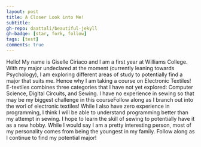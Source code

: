 ```yaml
---
layout: post
title: A Closer Look into Me!
subtitle: 
gh-repo: daattali/beautiful-jekyll
gh-badge: [star, fork, follow]
tags: [test]
comments: true
---
```



Hello! My name is Giselle Ciriaco and I am a first year at Williams College. With my major undeclared at the moment (currently leaning towards Psychology), I am exploring different areas of study to potentially find a major that suits me. Hence why I am taking a course on Electronic Textiles! E-textiles combines three categories that I have not yet explored: Computer Science, Digital Circuits, and Sewing. I have no experience in sewing so that may be my biggest challenge in this courseFollow along as I branch out into the worl of electronic textiles! While I also have zero experience in programming, I think I will be able to understand programming better than my attempt in sewing. I hope to learn the skill of sewing to potentially have it as a new hobby. While I would say I am a pretty interesting person, most of my personality comes from being the youngest in my family. Follow along as I continue to find my potential major!
